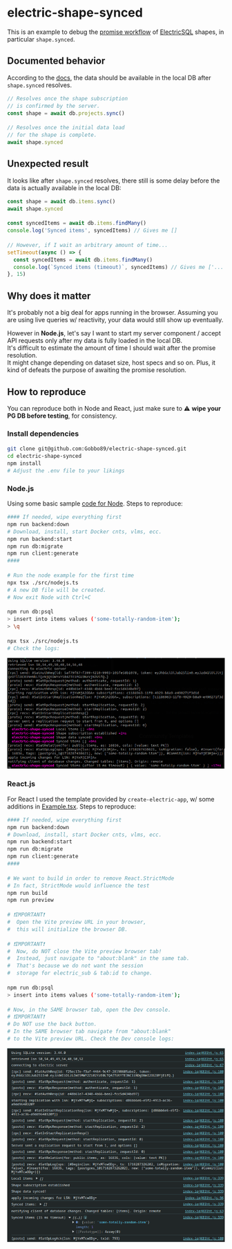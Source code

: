 # electric-shape-synced
This is an example to debug the [promise workflow](https://electric-sql.com/docs/usage/data-access/shapes#promise-workflow) of [ElectricSQL](https://github.com/electric-sql/electric/) shapes, in particular `shape.synced`.

## Documented behavior

According to the [docs](https://electric-sql.com/docs/usage/data-access/shapes#promise-workflow), the data should be available in the local DB after `shape.synced` resolves.
```javascript
// Resolves once the shape subscription
// is confirmed by the server.
const shape = await db.projects.sync()

// Resolves once the initial data load
// for the shape is complete.
await shape.synced
```

## Unexpected result

It looks like after `shape.synced` resolves, there still is some delay before the data is actually available in the local DB:

```javascript
const shape = await db.items.sync()
await shape.synced

const syncedItems = await db.items.findMany()
console.log('Synced items', syncedItems) // Gives me []

// However, if I wait an arbitrary amount of time...
setTimeout(async () => {
  const syncedItems = await db.items.findMany()
  console.log(`Synced items (timeout)`, syncedItems) // Gives me ['...', (...)]
}, 15)
```

## Why does it matter

It's probably not a big deal for apps running in the browser. Assuming you are using live queries w/ reactivity, your data would still show up eventually.

However in **Node.js**, let's say I want to start my server component / accept API requests only after my data is fully loaded in the local DB.  
It's difficult to estimate the amount of time I should wait after the promise resolution.  
It might change depending on dataset size, host specs and so on. Plus, it kind of defeats the purpose of awaiting the promise resolution.


## How to reproduce
You can reproduce both in Node and React, just make sure to :warning: **wipe your PG DB before testing**, for consistency.

### Install dependencies
```sh
git clone git@github.com:Gobbo89/electric-shape-synced.git
cd electric-shape-synced
npm install
# Adjust the .env file to your likings
```
### Node.js
Using some basic sample [code for Node](./src/nodejs.ts). Steps to reproduce:
```sh
#### If needed, wipe everything first
npm run backend:down
# Download, install, start Docker cnts, vlms, ecc.
npm run backend:start
npm run db:migrate
npm run client:generate
####

# Run the node example for the first time
npx tsx ./src/nodejs.ts
# A new DB file will be created.
# Now exit Node with Ctrl+C

npm run db:psql
> insert into items values ('some-totally-random-item');
> \q

npx tsx ./src/nodejs.ts
# Check the logs:
```
<img alt="Node.js logs" src="./src/assets/nodejs-log.png" />

### React.js
For React I used the template provided by `create-electric-app`, w/ some additions in [Example.tsx](./src/Example.tsx). Steps to reproduce:
```sh
#### If needed, wipe everything first
npm run backend:down
# Download, install, start Docker cnts, vlms, ecc.
npm run backend:start
npm run db:migrate
npm run client:generate
####

# We want to build in order to remove React.StrictMode
# In fact, StrictMode would influence the test
npm run build
npm run preview

# ❗IMPORTANT❗
#  Open the Vite preview URL in your browser,
#  this will initialize the browser DB.

# ❗IMPORTANT❗
#  Now, do NOT close the Vite preview browser tab!
#  Instead, just navigate to "about:blank" in the same tab.
#  That's because we do not want the session
#  storage for electric_sub & tab:id to change.

npm run db:psql
> insert into items values ('some-totally-random-item');

# Now, in the SAME browser tab, open the Dev console.
# ❗IMPORTANT❗
# Do NOT use the back button.
# In the SAME browser tab navigate from "about:blank"
# to the Vite preview URL. Check the Dev console logs:
```
<img alt="Node.js logs" src="./src/assets/browser-log.png" />